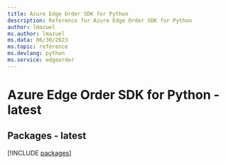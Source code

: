 ```yaml
---
title: Azure Edge Order SDK for Python
description: Reference for Azure Edge Order SDK for Python
author: lmazuel
ms.author: lmazuel
ms.data: 06/30/2023
ms.topic: reference
ms.devlang: python
ms.service: edgeorder
---
```

# Azure Edge Order SDK for Python - latest
## Packages - latest
[!INCLUDE [packages](edge-order-index.md)]